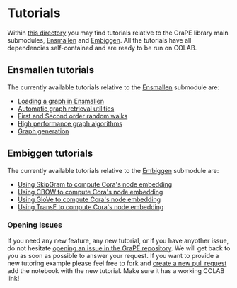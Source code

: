 # Tutorials
Within [this directory](https://github.com/AnacletoLAB/grape/tree/main/tutorials) you may find tutorials relative to the GraPE library main submodules, [Ensmallen](https://github.com/AnacletoLAB/ensmallen) and [Embiggen](https://github.com/monarch-initiative/embiggen). All the tutorials have all dependencies self-contained and are ready to be run on COLAB.

## Ensmallen tutorials
The currently available tutorials relative to the [Ensmallen](https://github.com/AnacletoLAB/ensmallen) submodule are:

* [Loading a graph in Ensmallen](https://github.com/AnacletoLAB/grape/blob/main/tutorials/Loading_a_Graph_in_Ensmallen.ipynb)
* [Automatic graph retrieval utilities](https://github.com/AnacletoLAB/grape/blob/main/tutorials/)
* [First and Second order random walks](https://github.com/AnacletoLAB/grape/blob/main/tutorials/First_and_Second_order_random_walks.ipynb)
* [High performance graph algorithms](https://github.com/AnacletoLAB/grape/blob/main/tutorials/High_performance_graph_algorithms.ipynb)
* [Graph generation](https://github.com/AnacletoLAB/grape/blob/main/tutorials/Graph_generation.ipynb)

## Embiggen tutorials
The currently available tutorials relative to the [Embiggen](https://github.com/monarch-initiative/embiggen) submodule are:

* [Using SkipGram to compute Cora's node embedding](https://github.com/AnacletoLAB/grape/blob/main/tutorials/SkipGram_to_embed_Cora.ipynb)
* [Using CBOW to compute Cora's node embedding](https://github.com/AnacletoLAB/grape/blob/main/tutorials/Using_CBOW_to_embed_Cora.ipynb)
* [Using GloVe to compute Cora's node embedding](https://github.com/AnacletoLAB/grape/blob/main/tutorials/GloVe_to_embed_Cora.ipynb)
* [Using TransE to compute Cora's node embedding](https://github.com/AnacletoLAB/grape/blob/main/tutorials/TransE_to_embed_Cora.ipynb)


### Opening Issues
If you need any new feature, any new tutorial, or if you have anyother issue, do not hesitate [opening an issue in the GraPE repository](https://github.com/AnacletoLAB/grape/issues/new).
We will get back to you as soon as possible to answer your request. If you want to provide a new tutoring example please feel free to fork and [create a new pull request](https://github.com/AnacletoLAB/grape/compare) add the notebook with the new tutorial. Make sure it has a working COLAB link!
